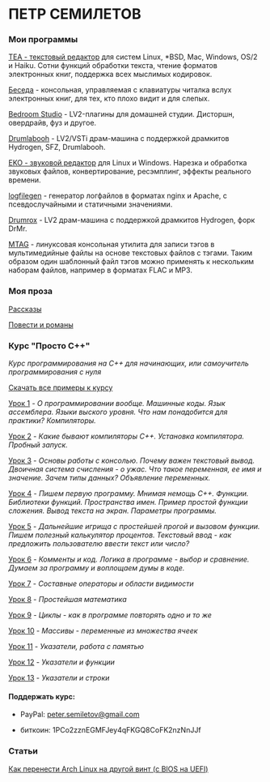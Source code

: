 # ПЕТР СЕМИЛЕТОВ


### Мои программы


[TEA - текстовый редактор](http://tea.ourproject.org) для систем Linux, *BSD, Mac, Windows, OS/2 и Haiku. Сотни функций обработки текста, чтение форматов электронных книг, поддержка всех мыслимых кодировок.

[Беседа](https://psemiletov.github.io/beseda/) - консольная, управляемая с клавиатуры читалка вслух электронных книг, для тех, кто плохо видит и для слепых. 

[Bedroom Studio](https://github.com/psemiletov/bedroomstudio) - LV2-плагины для домашней студии. Дисторшн, овердрайв, фуз и другое.

[Drumlabooh](https://github.com/psemiletov/drumlabooh) - LV2/VSTi драм-машина с поддержкой драмкитов Hydrogen, SFZ, Drumlabooh.

[EKO - звуковой редактор](http://psemiletov.github.io/eko/) для Linux и Windows. Нарезка и обработка звуковых файлов, конвертирование, ресэмплинг, эффекты реального времени.

[logfilegen](http://psemiletov.github.io/logfilegen/) - генератор логфайлов в форматах nginx и Apache, с псевдослучайными и статичными значениями.

[Drumrox](https://github.com/psemiletov/drumrox) - LV2 драм-машина с поддержкой драмкитов Hydrogen, форк DrMr.

[MTAG](https://github.com/psemiletov/mtag) - линуксовая консольная утилита для записи тэгов в мультимедийные файлы на основе текстовых файлов с тэгами. Таким образом один шаблонный файл тэгов можно применять к нескольким наборам файлов, например в форматах FLAC и MP3.

### Моя проза

[Рассказы](stories.md)

[Повести и романы](novels.md)


### Курс "Просто С++"


*Курс программирования на С++ для начинающих, или самоучитель программирования с нуля*

[Скачать все примеры к курсу](https://github.com/psemiletov/simple-cpp-examples/archive/refs/heads/main.zip)

[Урок 1](scpp/001.md) - *О программировании вообще. Машинные коды. Язык ассемблера. Языки выского уровня. Что нам понадобится для практики? Компиляторы.*

[Урок 2](scpp/002.md) - *Какие бывают компиляторы C++. Установка компилятора. Пробный запуск.*

[Урок 3](scpp/003.md) - *Основы работы с консолью. Почему важен текстовый вывод. Двоичная система счисления - о ужас. Что такое переменная, ее имя и значение. Зачем типы данных? Объявление переменных.*

[Урок 4](scpp/004.md) - *Пишем первую программу. Мнимая немощь С++. Функции. Библиотеки функций. Пространства имен. Пример простой функции сложения. Вывод текста на экран. Параметры программы.*

[Урок 5](scpp/005.md) - *Дальнейшие игрища с простейшей прогой и вызовом функции. Пишем полезный калькулятор процентов. Текстовый ввод - как предложить пользователю ввести текст или число?*

[Урок 6](scpp/006.md) - *Комменты и код. Логика в программе - выбор и сравнение. Думаем за программу и воплощаем думы в коде.*

[Урок 7](scpp/007.md) - *Составные операторы и области видимости*

[Урок 8](scpp/008.md) - *Простейшая математика*   

[Урок 9](scpp/009.md) - *Циклы - как в программе повторять одно и то же*   

[Урок 10](scpp/009.md) - *Массивы - переменные из множества ячеек*   

[Урок 11](scpp/011.md) - *Указатели, работа с памятью*   

[Урок 12](scpp/012.md) - *Указатели и функции*

[Урок 13](scpp/013.md) - *Указатели и строки*


#### Поддержать курс:

* PayPal: peter.semiletov@gmail.com

* биткоин: 1PCo2zznEGMFJey4qFKGQ8CoFK2nzNnJJf


### Статьи

[ Как перенести Arch Linux на другой винт (с BIOS на UEFI)](articles/archmigr.md)
